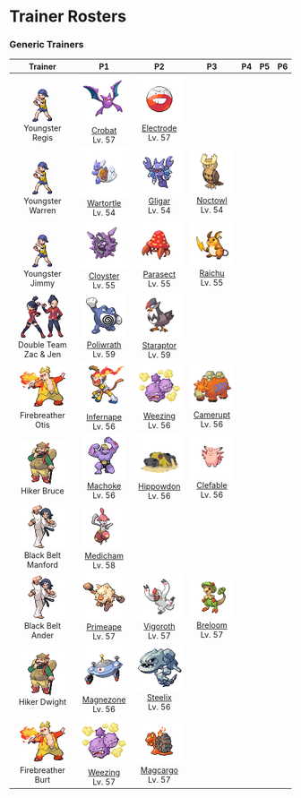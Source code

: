 # Trainer Rosters

### Generic Trainers

| Trainer | P1 | P2 | P3 | P4 | P5 | P6 |
|:-------:|:--:|:--:|:--:|:--:|:--:|:--:|
| ![Youngster Regis](../../assets/trainers/youngster.png "Youngster Regis")<br>Youngster Regis | ![Crobat](../../assets/sprites/crobat/front.gif "Crobat")<br>[Crobat](../../pokemon/crobat.md/)<br>Lv. 57 | ![Electrode](../../assets/sprites/electrode/front.gif "Electrode")<br>[Electrode](../../pokemon/electrode.md/)<br>Lv. 57 |
| ![Youngster Warren](../../assets/trainers/youngster.png "Youngster Warren")<br>Youngster Warren | ![Wartortle](../../assets/sprites/wartortle/front.gif "Wartortle")<br>[Wartortle](../../pokemon/wartortle.md/)<br>Lv. 54 | ![Gligar](../../assets/sprites/gligar/front.gif "Gligar")<br>[Gligar](../../pokemon/gligar.md/)<br>Lv. 54 | ![Noctowl](../../assets/sprites/noctowl/front.gif "Noctowl")<br>[Noctowl](../../pokemon/noctowl.md/)<br>Lv. 54 |
| ![Youngster Jimmy](../../assets/trainers/youngster.png "Youngster Jimmy")<br>Youngster Jimmy | ![Cloyster](../../assets/sprites/cloyster/front.gif "Cloyster")<br>[Cloyster](../../pokemon/cloyster.md/)<br>Lv. 55 | ![Parasect](../../assets/sprites/parasect/front.gif "Parasect")<br>[Parasect](../../pokemon/parasect.md/)<br>Lv. 55 | ![Raichu](../../assets/sprites/raichu/front.gif "Raichu")<br>[Raichu](../../pokemon/raichu.md/)<br>Lv. 55 |
| ![Double Team Zac & Jen](../../assets/trainers/double_team.png "Double Team Zac & Jen")<br>Double Team Zac & Jen | ![Poliwrath](../../assets/sprites/poliwrath/front.gif "Poliwrath")<br>[Poliwrath](../../pokemon/poliwrath.md/)<br>Lv. 59 | ![Staraptor](../../assets/sprites/staraptor/front.gif "Staraptor")<br>[Staraptor](../../pokemon/staraptor.md/)<br>Lv. 59 |
| ![Firebreather Otis](../../assets/trainers/firebreather.png "Firebreather Otis")<br>Firebreather Otis | ![Infernape](../../assets/sprites/infernape/front.gif "Infernape")<br>[Infernape](../../pokemon/infernape.md/)<br>Lv. 56 | ![Weezing](../../assets/sprites/weezing/front.gif "Weezing")<br>[Weezing](../../pokemon/weezing.md/)<br>Lv. 56 | ![Camerupt](../../assets/sprites/camerupt/front.gif "Camerupt")<br>[Camerupt](../../pokemon/camerupt.md/)<br>Lv. 56 |
| ![Hiker Bruce](../../assets/trainers/hiker.png "Hiker Bruce")<br>Hiker Bruce | ![Machoke](../../assets/sprites/machoke/front.gif "Machoke")<br>[Machoke](../../pokemon/machoke.md/)<br>Lv. 56 | ![Hippowdon](../../assets/sprites/hippowdon/front.gif "Hippowdon")<br>[Hippowdon](../../pokemon/hippowdon.md/)<br>Lv. 56 | ![Clefable](../../assets/sprites/clefable/front.gif "Clefable")<br>[Clefable](../../pokemon/clefable.md/)<br>Lv. 56 |
| ![Black Belt Manford](../../assets/trainers/black_belt.png "Black Belt Manford")<br>Black Belt Manford | ![Medicham](../../assets/sprites/medicham/front.gif "Medicham")<br>[Medicham](../../pokemon/medicham.md/)<br>Lv. 58 |
| ![Black Belt Ander](../../assets/trainers/black_belt.png "Black Belt Ander")<br>Black Belt Ander | ![Primeape](../../assets/sprites/primeape/front.gif "Primeape")<br>[Primeape](../../pokemon/primeape.md/)<br>Lv. 57 | ![Vigoroth](../../assets/sprites/vigoroth/front.gif "Vigoroth")<br>[Vigoroth](../../pokemon/vigoroth.md/)<br>Lv. 57 | ![Breloom](../../assets/sprites/breloom/front.gif "Breloom")<br>[Breloom](../../pokemon/breloom.md/)<br>Lv. 57 |
| ![Hiker Dwight](../../assets/trainers/hiker.png "Hiker Dwight")<br>Hiker Dwight | ![Magnezone](../../assets/sprites/magnezone/front.gif "Magnezone")<br>[Magnezone](../../pokemon/magnezone.md/)<br>Lv. 56 | ![Steelix](../../assets/sprites/steelix/front.gif "Steelix")<br>[Steelix](../../pokemon/steelix.md/)<br>Lv. 56 |
| ![Firebreather Burt](../../assets/trainers/firebreather.png "Firebreather Burt")<br>Firebreather Burt | ![Weezing](../../assets/sprites/weezing/front.gif "Weezing")<br>[Weezing](../../pokemon/weezing.md/)<br>Lv. 57 | ![Magcargo](../../assets/sprites/magcargo/front.gif "Magcargo")<br>[Magcargo](../../pokemon/magcargo.md/)<br>Lv. 57 |

